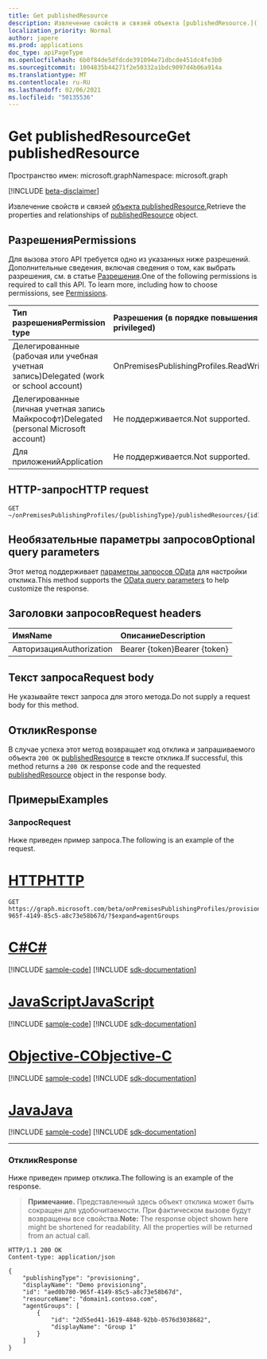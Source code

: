 ```yaml
---
title: Get publishedResource
description: Извлечение свойств и связей объекта [publishedResource.](../resources/publishedresource.md)
localization_priority: Normal
author: japere
ms.prod: applications
doc_type: apiPageType
ms.openlocfilehash: 6b0f84de5dfdcde391094e71dbcde451dc4fe3b0
ms.sourcegitcommit: 1004835b44271f2e50332a1bdc9097d4b06a914a
ms.translationtype: MT
ms.contentlocale: ru-RU
ms.lasthandoff: 02/06/2021
ms.locfileid: "50135536"
---
```

# <a name="get-publishedresource"></a><span data-ttu-id="40159-103">Get publishedResource</span><span class="sxs-lookup"><span data-stu-id="40159-103">Get publishedResource</span></span>

<span data-ttu-id="40159-104">Пространство имен: microsoft.graph</span><span class="sxs-lookup"><span data-stu-id="40159-104">Namespace: microsoft.graph</span></span>

[!INCLUDE [beta-disclaimer](../../includes/beta-disclaimer.md)]

<span data-ttu-id="40159-105">Извлечение свойств и связей [объекта publishedResource.](../resources/publishedresource.md)</span><span class="sxs-lookup"><span data-stu-id="40159-105">Retrieve the properties and relationships of [publishedResource](../resources/publishedresource.md) object.</span></span>

## <a name="permissions"></a><span data-ttu-id="40159-106">Разрешения</span><span class="sxs-lookup"><span data-stu-id="40159-106">Permissions</span></span>

<span data-ttu-id="40159-p101">Для вызова этого API требуется одно из указанных ниже разрешений. Дополнительные сведения, включая сведения о том, как выбрать разрешения, см. в статье [Разрешения](/graph/permissions-reference).</span><span class="sxs-lookup"><span data-stu-id="40159-p101">One of the following permissions is required to call this API. To learn more, including how to choose permissions, see [Permissions](/graph/permissions-reference).</span></span>

| <span data-ttu-id="40159-109">Тип разрешения</span><span class="sxs-lookup"><span data-stu-id="40159-109">Permission type</span></span>                        | <span data-ttu-id="40159-110">Разрешения (в порядке повышения привилегий)</span><span class="sxs-lookup"><span data-stu-id="40159-110">Permissions (from least to most privileged)</span></span> |
|:--------------------------------------|:---------------------------------------------------------|
| <span data-ttu-id="40159-111">Делегированные (рабочая или учебная учетная запись)</span><span class="sxs-lookup"><span data-stu-id="40159-111">Delegated (work or school account)</span></span>     | <span data-ttu-id="40159-112">OnPremisesPublishingProfiles.ReadWrite.All</span><span class="sxs-lookup"><span data-stu-id="40159-112">OnPremisesPublishingProfiles.ReadWrite.All</span></span> |
| <span data-ttu-id="40159-113">Делегированные (личная учетная запись Майкрософт)</span><span class="sxs-lookup"><span data-stu-id="40159-113">Delegated (personal Microsoft account)</span></span> | <span data-ttu-id="40159-114">Не поддерживается.</span><span class="sxs-lookup"><span data-stu-id="40159-114">Not supported.</span></span> |
| <span data-ttu-id="40159-115">Для приложений</span><span class="sxs-lookup"><span data-stu-id="40159-115">Application</span></span>                            | <span data-ttu-id="40159-116">Не поддерживается.</span><span class="sxs-lookup"><span data-stu-id="40159-116">Not supported.</span></span> |

## <a name="http-request"></a><span data-ttu-id="40159-117">HTTP-запрос</span><span class="sxs-lookup"><span data-stu-id="40159-117">HTTP request</span></span>

<!-- { "blockType": "ignored" } -->

```http
GET ~/onPremisesPublishingProfiles/{publishingType}/publishedResources/{id1}
```

## <a name="optional-query-parameters"></a><span data-ttu-id="40159-118">Необязательные параметры запросов</span><span class="sxs-lookup"><span data-stu-id="40159-118">Optional query parameters</span></span>

<span data-ttu-id="40159-119">Этот метод поддерживает [параметры запросов OData](/graph/query-parameters) для настройки отклика.</span><span class="sxs-lookup"><span data-stu-id="40159-119">This method supports the [OData query parameters](/graph/query-parameters) to help customize the response.</span></span>

## <a name="request-headers"></a><span data-ttu-id="40159-120">Заголовки запросов</span><span class="sxs-lookup"><span data-stu-id="40159-120">Request headers</span></span>

| <span data-ttu-id="40159-121">Имя</span><span class="sxs-lookup"><span data-stu-id="40159-121">Name</span></span>      |<span data-ttu-id="40159-122">Описание</span><span class="sxs-lookup"><span data-stu-id="40159-122">Description</span></span>|
|:----------|:----------|
| <span data-ttu-id="40159-123">Авторизация</span><span class="sxs-lookup"><span data-stu-id="40159-123">Authorization</span></span> | <span data-ttu-id="40159-124">Bearer {token}</span><span class="sxs-lookup"><span data-stu-id="40159-124">Bearer {token}</span></span> |

## <a name="request-body"></a><span data-ttu-id="40159-125">Текст запроса</span><span class="sxs-lookup"><span data-stu-id="40159-125">Request body</span></span>

<span data-ttu-id="40159-126">Не указывайте текст запроса для этого метода.</span><span class="sxs-lookup"><span data-stu-id="40159-126">Do not supply a request body for this method.</span></span>

## <a name="response"></a><span data-ttu-id="40159-127">Отклик</span><span class="sxs-lookup"><span data-stu-id="40159-127">Response</span></span>

<span data-ttu-id="40159-128">В случае успеха этот метод возвращает код отклика и запрашиваемого объекта `200 OK` [publishedResource](../resources/publishedresource.md) в тексте отклика.</span><span class="sxs-lookup"><span data-stu-id="40159-128">If successful, this method returns a `200 OK` response code and the requested [publishedResource](../resources/publishedresource.md) object in the response body.</span></span>

## <a name="examples"></a><span data-ttu-id="40159-129">Примеры</span><span class="sxs-lookup"><span data-stu-id="40159-129">Examples</span></span>

### <a name="request"></a><span data-ttu-id="40159-130">Запрос</span><span class="sxs-lookup"><span data-stu-id="40159-130">Request</span></span>

<span data-ttu-id="40159-131">Ниже приведен пример запроса.</span><span class="sxs-lookup"><span data-stu-id="40159-131">The following is an example of the request.</span></span>

# <a name="http"></a>[<span data-ttu-id="40159-132">HTTP</span><span class="sxs-lookup"><span data-stu-id="40159-132">HTTP</span></span>](#tab/http)
<!-- {
  "blockType": "request",
  "name": "get_publishedresource"
}-->

```msgraph-interactive
GET https://graph.microsoft.com/beta/onPremisesPublishingProfiles/provisioning/publishedResources/aed0b780-965f-4149-85c5-a8c73e58b67d/?$expand=agentGroups
```
# <a name="c"></a>[<span data-ttu-id="40159-133">C#</span><span class="sxs-lookup"><span data-stu-id="40159-133">C#</span></span>](#tab/csharp)
[!INCLUDE [sample-code](../includes/snippets/csharp/get-publishedresource-csharp-snippets.md)]
[!INCLUDE [sdk-documentation](../includes/snippets/snippets-sdk-documentation-link.md)]

# <a name="javascript"></a>[<span data-ttu-id="40159-134">JavaScript</span><span class="sxs-lookup"><span data-stu-id="40159-134">JavaScript</span></span>](#tab/javascript)
[!INCLUDE [sample-code](../includes/snippets/javascript/get-publishedresource-javascript-snippets.md)]
[!INCLUDE [sdk-documentation](../includes/snippets/snippets-sdk-documentation-link.md)]

# <a name="objective-c"></a>[<span data-ttu-id="40159-135">Objective-C</span><span class="sxs-lookup"><span data-stu-id="40159-135">Objective-C</span></span>](#tab/objc)
[!INCLUDE [sample-code](../includes/snippets/objc/get-publishedresource-objc-snippets.md)]
[!INCLUDE [sdk-documentation](../includes/snippets/snippets-sdk-documentation-link.md)]

# <a name="java"></a>[<span data-ttu-id="40159-136">Java</span><span class="sxs-lookup"><span data-stu-id="40159-136">Java</span></span>](#tab/java)
[!INCLUDE [sample-code](../includes/snippets/java/get-publishedresource-java-snippets.md)]
[!INCLUDE [sdk-documentation](../includes/snippets/snippets-sdk-documentation-link.md)]

---


### <a name="response"></a><span data-ttu-id="40159-137">Отклик</span><span class="sxs-lookup"><span data-stu-id="40159-137">Response</span></span>

<span data-ttu-id="40159-138">Ниже приведен пример отклика.</span><span class="sxs-lookup"><span data-stu-id="40159-138">The following is an example of the response.</span></span>

> <span data-ttu-id="40159-p102">**Примечание.** Представленный здесь объект отклика может быть сокращен для удобочитаемости. При фактическом вызове будут возвращены все свойства.</span><span class="sxs-lookup"><span data-stu-id="40159-p102">**Note:** The response object shown here might be shortened for readability. All the properties will be returned from an actual call.</span></span>

<!-- {
  "blockType": "response",
  "truncated": true,
  "@odata.type": "microsoft.graph.publishedResource"
} -->

```http
HTTP/1.1 200 OK
Content-type: application/json

{
    "publishingType": "provisioning",
    "displayName": "Demo provisioning",
    "id": "aed0b780-965f-4149-85c5-a8c73e58b67d",
    "resourceName": "domain1.contoso.com",
    "agentGroups": [
        {
            "id": "2d55ed41-1619-4848-92bb-0576d3038682",
            "displayName": "Group 1"
        }
    ]
}
```

<!-- uuid: 16cd6b66-4b1a-43a1-adaf-3a886856ed98
2019-02-04 14:57:30 UTC -->
<!-- {
  "type": "#page.annotation",
  "description": "Get publishedResource",
  "keywords": "",
  "section": "documentation",
  "tocPath": ""
}-->



